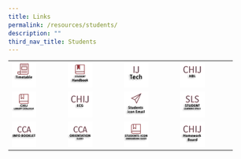```yaml
---
title: Links
permalink: /resources/students/
description: ""
third_nav_title: Students
---
```

<table><tbody><tr><td><a href="https://www.chijsec.edu.sg/general/newsnevents/timetable-2022/"> 
<img style="width:50%" src="/images/IconStu/timetable.png">
</a>
		</td><td><a href="https://indd.adobe.com/view/cd31b081-37c6-490f-9da3-8221a1ac3b73?mv=affiliate&amp;mv2=red">  
<img style="width:50%" src="/images/IconStu/shb2.png">  
</a>
		</td><td><a href="https://sites.google.com/moe.edu.sg/ijtech"> 
<img style="width:50%" src="/images/IconStu/IJTech.png">  
</a>
		</td>
		<td><a href="https://sites.google.com/moe.edu.sg/chij-secondary-hbl/home"> 
<img style="width:50%" src="/images/IconStu/HBL.jpg">  </a>
		</td></tr><tr><td><a href="https://schoolibrary.moe.edu.sg/chijsectoapayoh/cgi-bin/spydus.exe/MSGTRN/WPAC/HOME"> 
<img style="width:50%" src="/images/IconStu/LibCatalogue.png">  
</a>
			</td><td><a href="https://sites.google.com/moe.edu.sg/chijecg2021/home"> 
<img style="width:50%" src="/images/IconStu/ECG.png"> 
</a>
			</td><td><a href="https://workspace.google.com/dashboard"> 
<img style="width:50%" src="/images/IconStu/stdicon.png">  
</a>
		</td> 
		<td><a href="https://vle.learning.moe.edu.sg/login">  
<img style="width:50%" src="/images/IconStu/SLS.png"></a>
		</td></tr><tr><td><a href="/files/CCA/2023StudentCCAInfoBooklet.pdf"> 
			<img style="width:50%" src="/images/IconStu/CCAInfoBk.png">  
			</a>
		</td><td><a href="/files/CCA/2023CCABriefingSlides.pdf">
<img style="width:50%" src="/images/IconStu/CCAOrientationSlides.png">
			</a>
		</td>
		<td><a href="/files/ICT/iconguide.pdf"> 
<img style="width:50%" src="/images/IconStu/iconguide.png"></a>
		</td><td><a href="https://sites.google.com/moe.edu.sg/chij-secondary-homework-board/home"> 
<img style="width:50%" src="/images/IconStu/HWB.png"></a>
  </td></tr>
</tbody></table>